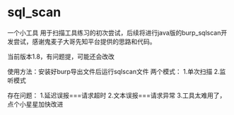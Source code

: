 # sql_scan
一个小工具
用于扫描工具练习的初次尝试，后续将进行java版的burp_sqlscan开发尝试，感谢鬼麦子大哥先知平台提供的思路和代码。

当前版本1.8，有问题提，可能还会改改

使用方法：安装好burp导出文件后运行sqlscan文件
两个模式：
1.单次扫描
2.监听模式


存在问题：
1.延迟误报===请求超时
2.文本误报===请求异常
3.工具太难用了，点个小星星加快改进
